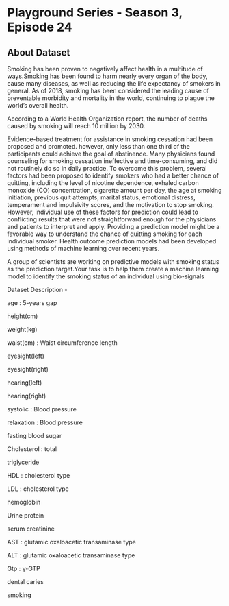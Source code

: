 # Playground Series - Season 3, Episode 24

## About Dataset

Smoking has been proven to negatively affect health in a multitude of ways.Smoking has been found to harm nearly every organ of the body, cause many diseases, as well as reducing the life expectancy of smokers in general. As of 2018, smoking has been considered the leading cause of preventable morbidity and mortality in the world, continuing to plague the world’s overall health.

According to a World Health Organization report, the number of deaths caused by smoking will reach 10 million by 2030.

Evidence-based treatment for assistance in smoking cessation had been proposed and promoted. however, only less than one third of the participants could achieve the goal of abstinence. Many physicians found counseling for smoking cessation ineffective and time-consuming, and did not routinely do so in daily practice. To overcome this problem, several factors had been proposed to identify smokers who had a better chance of quitting, including the level of nicotine dependence, exhaled carbon monoxide (CO) concentration, cigarette amount per day, the age at smoking initiation, previous quit attempts, marital status, emotional distress, temperament and impulsivity scores, and the motivation to stop smoking. However, individual use of these factors for prediction could lead to conflicting results that were not straightforward enough for the physicians and patients to interpret and apply. Providing a prediction model might be a favorable way to understand the chance of quitting smoking for each individual smoker. Health outcome prediction models had been developed using methods of machine learning over recent years.

A group of scientists are working on predictive models with smoking status as the prediction target.Your task is to help them create a machine learning model to identify the smoking status of an individual using bio-signals

Dataset Description -

age : 5-years gap

height(cm)

weight(kg)

waist(cm) : Waist circumference length

eyesight(left)

eyesight(right)

hearing(left)

hearing(right)

systolic : Blood pressure

relaxation : Blood pressure

fasting blood sugar

Cholesterol : total

triglyceride

HDL : cholesterol type

LDL : cholesterol type

hemoglobin

Urine protein

serum creatinine

AST : glutamic oxaloacetic transaminase type

ALT : glutamic oxaloacetic transaminase type

Gtp : γ-GTP

dental caries

smoking
